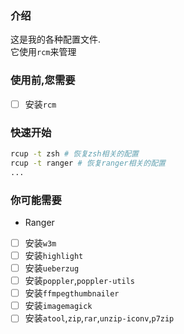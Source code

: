 ### 介绍
这是我的各种配置文件.<br/>
它使用`rcm`来管理<br/>

### 使用前,您需要
- [ ] 安装`rcm`

### 快速开始
```bash
rcup -t zsh # 恢复zsh相关的配置
rcup -t ranger # 恢复ranger相关的配置
...
```

### 你可能需要
- Ranger
- [ ] 安装`w3m`
- [ ] 安装`highlight`
- [ ] 安装`ueberzug`
- [ ] 安装`poppler`,`poppler-utils`
- [ ] 安装`ffmpegthumbnailer`
- [ ] 安装`imagemagick`
- [ ] 安装`atool`,`zip`,`rar`,`unzip-iconv`,`p7zip`
